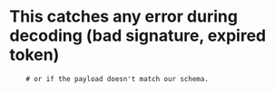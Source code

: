 # This catches any error during decoding (bad signature, expired token)
        # or if the payload doesn't match our schema.